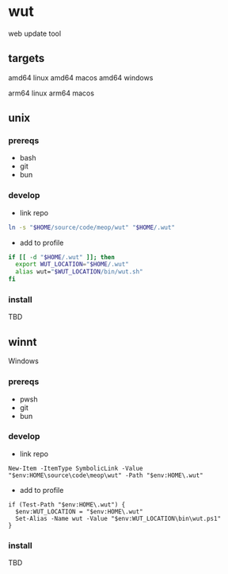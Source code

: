 # wut

web update tool

## targets

amd64 linux
amd64 macos
amd64 windows

arm64 linux
arm64 macos

## unix

### prereqs

- bash
- git
- bun

### develop

- link repo

```bash
ln -s "$HOME/source/code/meop/wut" "$HOME/.wut"
```

- add to profile

```bash
if [[ -d "$HOME/.wut" ]]; then
  export WUT_LOCATION="$HOME/.wut"
  alias wut="$WUT_LOCATION/bin/wut.sh"
fi
```

### install

TBD

## winnt

Windows

### prereqs

- pwsh
- git
- bun

### develop

- link repo

```pwsh
New-Item -ItemType SymbolicLink -Value "$env:HOME\source\code\meop\wut" -Path "$env:HOME\.wut"
```

- add to profile

```pwsh
if (Test-Path "$env:HOME\.wut") {
  $env:WUT_LOCATION = "$env:HOME\.wut"
  Set-Alias -Name wut -Value "$env:WUT_LOCATION\bin\wut.ps1"
}
```

### install

TBD
